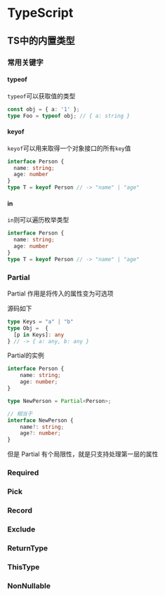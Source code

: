 # TypeScript

## TS中的内置类型

### 常用关键字

#### typeof

`typeof`可以获取值的类型

```ts
const obj = { a: '1' };
type Foo = typeof obj; // { a: string }
```

#### keyof

`keyof`可以用来取得一个对象接口的所有`key`值

```ts
interface Person {
  name: string;
  age: number
}
type T = keyof Person // -> "name" | "age"
```

#### in

`in`则可以遍历枚举类型

```ts
interface Person {
  name: string;
  age: number
}
type T = keyof Person // -> "name" | "age"
```

### Partial

Partial 作用是将传入的属性变为可选项

源码如下

```ts
type Keys = "a" | "b"
type Obj =  {
  [p in Keys]: any
} // -> { a: any, b: any }
```

Partial的实例

```ts
interface Person {
    name: string;
    age: number;
}

type NewPerson = Partial<Person>;

// 相当于
interface NewPerson {
    name?: string;
    age?: number;
}
```

但是 Partial 有个局限性，就是只支持处理第一层的属性

### Required

### Pick

### Record

### Exclude

### ReturnType

### ThisType

### NonNullable
